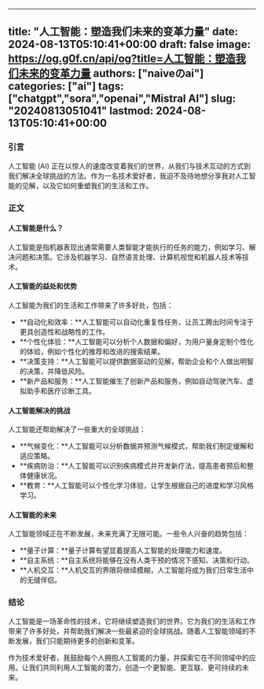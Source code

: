
---
title: "人工智能：塑造我们未来的变革力量"
date: 2024-08-13T05:10:41+00:00
draft: false
image: https://og.g0f.cn/api/og?title=人工智能：塑造我们未来的变革力量
authors: ["naiveのai"]
categories: ["ai"]
tags: ["chatgpt","sora","openai","Mistral AI"]
slug: "20240813051041"
lastmod: 2024-08-13T05:10:41+00:00
---
### 引言

人工智能 (AI) 正在以惊人的速度改变着我们的世界，从我们与技术互动的方式到我们解决全球挑战的方法。作为一名技术爱好者，我迫不及待地想分享我对人工智能的见解，以及它如何重塑我们的生活和工作。

### 正文

#### 人工智能是什么？

人工智能是指机器表现出通常需要人类智能才能执行的任务的能力，例如学习、解决问题和决策。它涉及机器学习、自然语言处理、计算机视觉和机器人技术等技术。

#### 人工智能的益处和优势

人工智能为我们的生活和工作带来了许多好处，包括：

- **自动化和效率：**人工智能可以自动化重复性任务，让员工腾出时间专注于更具创造性和战略性的工作。
- **个性化体验：**人工智能可以分析个人数据和偏好，为用户量身定制个性化的体验，例如个性化的推荐和改进的搜索结果。
- **决策支持：**人工智能可以提供数据驱动的见解，帮助企业和个人做出明智的决策，并降低风险。
- **新产品和服务：**人工智能催生了创新产品和服务，例如自动驾驶汽车、虚拟助手和医疗诊断工具。

#### 人工智能解决的挑战

人工智能还帮助解决了一些重大的全球挑战：

- **气候变化：**人工智能可以分析数据并预测气候模式，帮助我们制定缓解和适应策略。
- **疾病防治：**人工智能可以识别疾病模式并开发新疗法，提高患者预后和整体健康状况。
- **教育：**人工智能可以个性化学习体验，让学生根据自己的进度和学习风格学习。

#### 人工智能的未来

人工智能领域正在不断发展，未来充满了无限可能。一些令人兴奋的趋势包括：

- **量子计算：**量子计算有望显着提高人工智能的处理能力和速度。
- **自主系统：**自主系统将能够在没有人类干预的情况下感知、决策和行动。
- **人机交互：**人机交互的界限将继续模糊，人工智能将成为我们日常生活中的无缝伴侣。

### 结论

人工智能是一场革命性的技术，它将继续塑造我们的世界。它为我们的生活和工作带来了许多好处，并帮助我们解决一些最紧迫的全球挑战。随着人工智能领域的不断发展，我们只能期待更多的创新和变革。

作为技术爱好者，我鼓励每个人拥抱人工智能的力量，并探索它在不同领域中的应用。让我们共同利用人工智能的潜力，创造一个更智能、更互联、更可持续的未来。